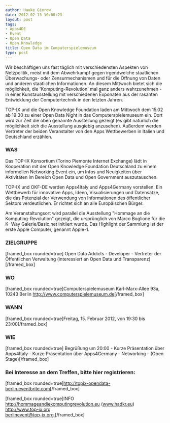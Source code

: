 ```yaml
---
author: Hauke Gierow
date: 2012-02-13 10:00:23
layout: post
tags:
- Apps4DE
- Event
- Open Data
- Open Knowledge
title: Open Data im Computerspielemuseum
type: post
---
```


Wir beschäftigen uns fast täglich mit verschiedensten Aspekten von Netzpolitik, meist mit dem Abwehrkampf gegen irgendwelche staatlichen Überwachungs- oder Zensurmechanismen und für die Öffnung von Daten und anderen staatlichen Informationen. An diesem Mittwoch bietet sich die möglichkeit, die 'Komputing-Revolution' mal ganz anders wahrzunehmen - in einer Kunstausstellung mit verschiedenen Exponaten aus der rasanten Entwicklung der Computertechnik in den letzten Jahren.

TOP-IX und die Open Knowledge Foundation laden am Mittwoch dem 15.02 ab 19:30 zu einer Open Data Night in das Computerspielemuseum ein. Dort wird zur Zeit die oben genannte Ausstellung gezeigt (es gibt natürlich die möglichkeit sich die Ausstellung ausgiebig anzusehen). Außerdem werden Vertreter der beiden Veranstalter von den Apps Wettbewerben in Italien und Deutschland erzählen.

### WAS  
Das TOP-IX Konsortium (Torino Piemonte Internet Exchange) lädt in Kooperation mit der Open Knowledge Foundation Deutschland zu einem informellen Networking Event ein, um Infos und Neuigkeiten über Aktivitäten im Bereich Open Data und Open Government auszutauschen.

TOP-IX und OKF-DE werden Apps4Italy und Apps4Germany vorstellen: Ein Wettbewerb für innovative Apps, Ideen, Visualisierungen und Datensätze, die das Potenzial der Verwendung von Informationen des öffentlicher Sektors verdeutlichen. Er richtet sich an alle Europäischen Bürger.

Am Veranstaltungsort wird parallel die Ausstellung "Hommage an die Komputing-Revolution" gezeigt, die ursprünglich von Marco Boglione für die K- Way Galerie/Basic.net initiiert wurde. Das Highlight der Sammlung ist der erste Apple Computer, genannt Apple-1.

### ZIELGRUPPE  
[framed_box rounded=true] Open Data Addicts - Developer - Vertreter der Öffentlichen Verwaltung (interessiert an Open Data und Transparenz)[/framed_box] 

### WO  
[framed_box rounded=true]Computerspielemuseum Karl-Marx-Allee 93a, 10243 Berlin <http://www.computerspielemuseum.de>[/framed_box] 

### WANN  
[framed_box rounded=true]Freitag, 15. Februar 2012, von 19:30 bis 23:00[/framed_box] 

### WIE  
[framed_box rounded=true] Begrüßung um 20:00 - Kurze Präsentation über Apps4Italy - Kurze Präsentation über Apps4Germany - Networking – (Open Stage)[/framed_box] 

### Bei Interesse an dem Treffen, bitte hier registrieren:  
[framed_box rounded=true]<http://topix-opendata-berlin.eventbrite.com>[/framed_box] 

[framed_box rounded=true]INFO  
<http://hommageandiekomputingrevolution.eu> (www.hadkr.eu)  
<http://www.top-ix.org>  
[berlinevent@top-ix.org ](mailto:berlinevent@top-ix.org)[/framed_box]